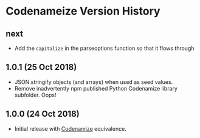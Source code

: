 # Codenameize Version History

## next

- Add the `capitalize` in the parseoptions function so that it flows through

## 1.0.1 (25 Oct 2018)

- JSON.stringify objects (and arrays) when used as seed values.
- Remove inadvertently npm published Python Codenamize library subfolder. Oops!

## 1.0.0 (24 Oct 2018)

- Initial release with [Codenamize](https://github.com/jjmontesl/codenamize) equivalence.
